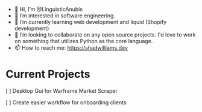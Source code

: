 - 👋 Hi, I’m @LinguisticAnubis
- 👀 I’m interested in software engineering. 
- 🌱 I’m currently learning web development and liquid (Shopify development) 
- 💞️ I’m looking to collaborate on any open source projects. I'd love to work on something that utilizes Python as the core language. 
- 📫 How to reach me: https://shadwilliams.dev

<!---
LinguisticAnubis/LinguisticAnubis is a ✨ special ✨ repository because its `README.md` (this file) appears on your GitHub profile.
You can click the Preview link to take a look at your changes.
--->
# Current Projects
[ ] Desktop Gui for Warframe Market Scraper

[ ] Create easier workflow for onboarding clients 
